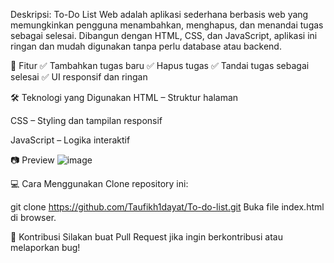 Deskripsi:
To-Do List Web adalah aplikasi sederhana berbasis web yang memungkinkan pengguna menambahkan, menghapus, dan menandai tugas sebagai selesai. Dibangun dengan HTML, CSS, dan JavaScript, aplikasi ini ringan dan mudah digunakan tanpa perlu database atau backend.

🚀 Fitur
✅ Tambahkan tugas baru
✅ Hapus tugas
✅ Tandai tugas sebagai selesai
✅ UI responsif dan ringan

🛠️ Teknologi yang Digunakan
HTML – Struktur halaman

CSS – Styling dan tampilan responsif

JavaScript – Logika interaktif

📷 Preview
![image](https://github.com/user-attachments/assets/58d4932d-4ce8-48a2-a59d-48b8f808bc8d)


💻 Cara Menggunakan
Clone repository ini:

git clone https://github.com/Taufikh1dayat/To-do-list.git
Buka file index.html di browser.


📌 Kontribusi
Silakan buat Pull Request jika ingin berkontribusi atau melaporkan bug!
